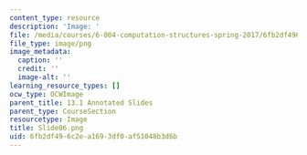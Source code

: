 ```yaml
---
content_type: resource
description: 'Image: '
file: /media/courses/6-004-computation-structures-spring-2017/6fb2df496c2ea1693df0af51048b3d6b_Slide06.png
file_type: image/png
image_metadata:
  caption: ''
  credit: ''
  image-alt: ''
learning_resource_types: []
ocw_type: OCWImage
parent_title: 13.1 Annotated Slides
parent_type: CourseSection
resourcetype: Image
title: Slide06.png
uid: 6fb2df49-6c2e-a169-3df0-af51048b3d6b
---
```

